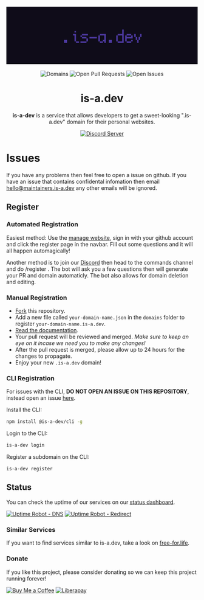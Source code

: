 <p align="center">
   <img alt="is-a-dev Banner" src="https://raw.githubusercontent.com/is-a-dev/register/main/media/banner.png">
</p>

<p align="center">
   <img alt="Domains" src="https://img.shields.io/github/directory-file-count/is-a-dev/register/domains?color=5c46eb&label=domains&style=for-the-badge">
   <img alt="Open Pull Requests" src="https://img.shields.io/github/issues-raw/is-a-dev/register?color=5c46eb&label=issues&style=for-the-badge">
   <img alt="Open Issues" src="https://img.shields.io/github/issues-pr-raw/is-a-dev/register?color=5c46eb&label=pull%20requests&style=for-the-badge">
</p>

<h1 align="center">is-a.dev</h1>

<p align="center"><strong>is-a-dev</strong> is a service that allows developers to get a sweet-looking ".is-a.dev" domain for their personal websites.</p>

<p align="center">
   <a href="https://discord.gg/PZCGHz4RhQ"><img alt="Discord Server" src="https://discord.com/api/guilds/830872854677422150/widget.png?style=banner2"></a>
</p>

# Issues

If you have any problems then feel free to open a issue on github.
If you have an issue that contains confidental infomation then email hello@maintainers.is-a.dev any other emails will be ignored.

## Register

### Automated Registration

Easiest method: Use the [manage website](https://manage.is-a.dev), sign in with your github account and click the register page in the navbar. Fill out some questions and it will all happen automagically!

Another method is to join our [Discord](https://discord.gg/PZCGHz4RhQ) then head to the commands channel and do /register . The bot will ask you a few questions then will generate your PR and domain automaticly. The bot also allows for domain deletion and editing.

### Manual Registration

- [Fork](https://github.com/is-a-dev/register/fork) this repository.
- Add a new file called `your-domain-name.json` in the `domains` folder to register `your-domain-name.is-a.dev`.
- [Read the documentation](https://is-a.dev/docs).
- Your pull request will be reviewed and merged. *Make sure to keep an eye on it incase we need you to make any changes!*
- After the pull request is merged, please allow up to 24 hours for the changes to propagate.
- Enjoy your new `.is-a.dev` domain!

### CLI Registration

For issues with the CLI, **DO NOT OPEN AN ISSUE ON THIS REPOSITORY**, instead open an issue [here](https://github.com/wdhdev/is-a-dev-cli/issues/new).

Install the CLI:

```bash
npm install @is-a-dev/cli -g
```  

Login to the CLI:

```bash
is-a-dev login
```

Register a subdomain on the CLI:

```
is-a-dev register
```

## Status
You can check the uptime of our services on our [status dashboard](https://stats.uptimerobot.com/zY4XKIRVzw).

[![Uptime Robot - DNS](https://img.shields.io/uptimerobot/ratio/m787472645-ec25e3920c7af893a7c66f19?label=uptime%20-%20dns&style=for-the-badge)](https://stats.uptimerobot.com/zY4XKIRVzw/787472645)
[![Uptime Robot - Redirect](https://img.shields.io/uptimerobot/ratio/m787472617-240f4d61a5439a87becb2cf9?label=uptime%20-%20redirections&style=for-the-badge)](https://stats.uptimerobot.com/zY4XKIRVzw/787472617)

### Similar Services
If you want to find services similar to is-a.dev, take a look on [free-for.life](https://free-for.life/#/?id=domains).

### Donate
If you like this project, please consider donating so we can keep this project running forever!

<a href="https://www.buymeacoffee.com/phenax" target="_blank"><img src="https://cdn.buymeacoffee.com/buttons/default-orange.png" alt="Buy Me a Coffee" height="28" width="119"></a>
<a href="https://liberapay.com/phenax" target="_blank"><img src="https://img.shields.io/badge/liberapay-donate-yellow.svg?style=for-the-badge" alt="Liberapay"></a>
